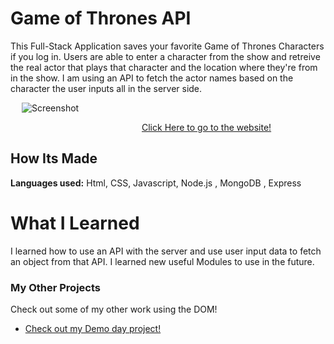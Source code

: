 # Game of Thrones API
This Full-Stack Application saves your favorite Game of Thrones Characters if you log in. Users are able to enter a character from the show and retreive the real actor that plays that character and the location where they're from in the show. I am using an API to fetch the actor names based on the character the user inputs all in the server side.
 
&emsp;
![Screenshot](gotLogin.png)

&emsp;&emsp;&emsp;&emsp;&emsp;&emsp;&emsp;&emsp;&emsp;&emsp;&emsp;&emsp;&emsp;&emsp;&emsp;[Click Here to go to the website!](https://game-of-thronesapi.herokuapp.com/)
## How Its Made 
**Languages used:** Html, CSS, Javascript, Node.js , MongoDB , Express
# What I Learned
I learned how to use an API with the server and use user input data to fetch an object from that API. I learned new useful Modules to use in the future. 
### My Other Projects 
Check out some of my other work using the DOM!
* [Check out my Demo day project!](https://github.com/BrianMelaraDev/demoday)

